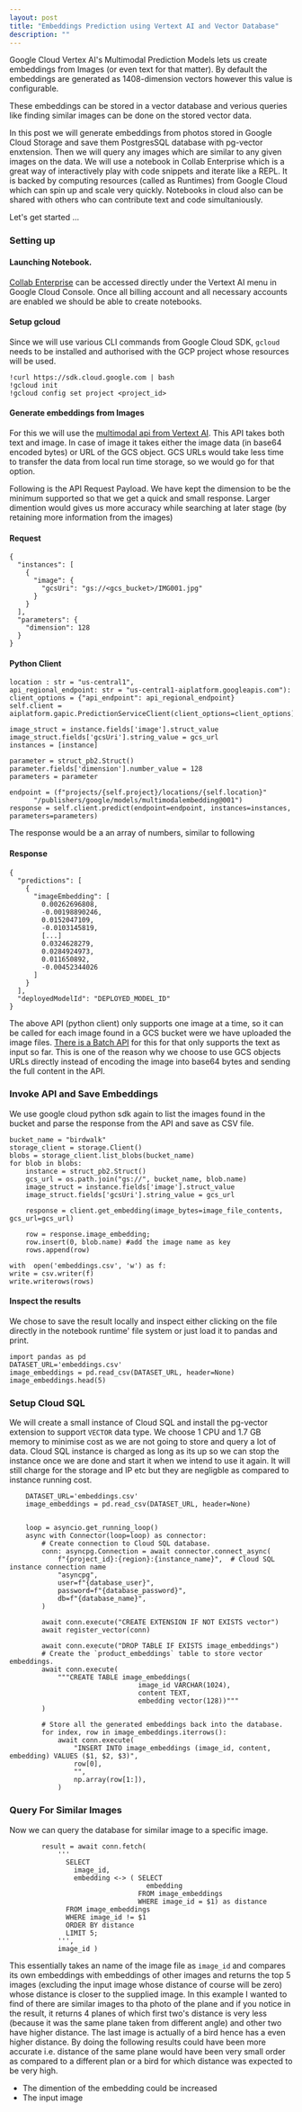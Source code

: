 ```yaml
---
layout: post
title: "Embeddings Prediction using Vertext AI and Vector Database"
description: ""
---
```

Google Cloud Vertex AI's Multimodal Prediction Models lets us create embeddings from Images (or even text for that matter). By default the embeddings are generated as 1408-dimension vectors however this value is configurable.

These embeddings can be stored in a vector database and verious queries like finding similar images can be done on the stored vector data.

In this post we will generate embeddings from photos stored in Google Cloud Storage and save them PostgresSQL database with pg-vector enxtension. Then we will query any images which are similar to any given images on the data. We will use a notebook in Collab Enterprise which is a great way of interactively play with code snippets and iterate like a REPL. It is backed by computing resources (called as Runtimes) from Google Cloud which can spin up and scale very quickly. Notebooks in cloud also can be shared with others who can contribute text and code simultaniously.

Let's get started ...

### Setting up
#### Launching Notebook.
[Collab Enterprise](https://console.cloud.google.com/vertex-ai/colab/notebooks) can be accessed directly under the Vertext AI menu in Google Cloud Console. Once all billing account and all necessary accounts are enabled we should be able to create notebooks.

#### Setup gcloud 
Since we will use various CLI commands from Google Cloud SDK, `gcloud` needs to be installed and authorised with the GCP project whose resources will be used.

    !curl https://sdk.cloud.google.com | bash
    !gcloud init
    !gcloud config set project <project_id>

#### Generate embeddings from Images
For this we will use the [multimodal api from Vertext AI](https://cloud.google.com/vertex-ai/docs/generative-ai/embeddings/get-multimodal-embeddings#api-usage). This API takes both text and image. In case of image it takes either the image data (in base64 encoded bytes) or URL of the GCS object. GCS URLs would take less time to transfer the data from local run time storage, so we would go for that option.

Following is the API Request Payload. We have kept the dimension to be the minimum supported so that we get a quick and small response. Larger dimention would gives us more accuracy while searching at later stage (by retaining more information from the images)

#### Request
```
{
  "instances": [
    {
      "image": {
        "gcsUri": "gs://<gcs_bucket>/IMG001.jpg"
      }
    }
  ],
  "parameters": {
    "dimension": 128
  }
}
```
#### Python Client 
```
location : str = "us-central1",
api_regional_endpoint: str = "us-central1-aiplatform.googleapis.com"):
client_options = {"api_endpoint": api_regional_endpoint}
self.client = aiplatform.gapic.PredictionServiceClient(client_options=client_options)

image_struct = instance.fields['image'].struct_value
image_struct.fields['gcsUri'].string_value = gcs_url
instances = [instance]

parameter = struct_pb2.Struct()
parameter.fields['dimension'].number_value = 128
parameters = parameter

endpoint = (f"projects/{self.project}/locations/{self.location}"
      "/publishers/google/models/multimodalembedding@001")
response = self.client.predict(endpoint=endpoint, instances=instances, parameters=parameters)
```

The response would be a an array of numbers, similar to following 
#### Response
```
{
  "predictions": [
    {
      "imageEmbedding": [
        0.00262696808,
        -0.00198890246,
        0.0152047109,
        -0.0103145819,
        [...]
        0.0324628279,
        0.0284924973,
        0.011650892,
        -0.00452344026
      ]
    }
  ],
  "deployedModelId": "DEPLOYED_MODEL_ID"
}
```
The above API (python client) only supports one image at a time, so it can be called for each image found in a GCS bucket were we have uploaded the image files. [There is a Batch API](https://cloud.google.com/vertex-ai/docs/generative-ai/embeddings/batch-prediction-genai-embeddings) for this for that only supports the text as input so far. This is one of the reason why we choose to use GCS objects URLs directly instead of encoding the image into base64 bytes and sending the full content in the API.

### Invoke API and Save Embeddings  
We use google cloud python sdk again to list the images found in the bucket and parse the response from the API and save as CSV file.

```
bucket_name = "birdwalk"
storage_client = storage.Client()
blobs = storage_client.list_blobs(bucket_name)
for blob in blobs:
	instance = struct_pb2.Struct()
	gcs_url = os.path.join("gs://", bucket_name, blob.name)
	image_struct = instance.fields['image'].struct_value
	image_struct.fields['gcsUri'].string_value = gcs_url

	response = client.get_embedding(image_bytes=image_file_contents, gcs_url=gcs_url)
	
	row = response.image_embedding;
	row.insert(0, blob.name) #add the image name as key
	rows.append(row)

with  open('embeddings.csv', 'w') as f:
write = csv.writer(f)
write.writerows(rows)
```

#### Inspect the results
We chose to save the result locally and inspect either clicking on the file directly in the notebook runtime' file system or just load it to pandas and print.
```
import pandas as pd
DATASET_URL='embeddings.csv'
image_embeddings = pd.read_csv(DATASET_URL, header=None)
image_embeddings.head(5)
```
### Setup Cloud SQL
We will create a small instance of Cloud SQL and  install the pg-vector extension to support `VECTOR` data type.  We choose 1 CPU and 1.7 GB memory to minimise cost as we are not going to store and query a lot of data. Cloud SQL instance is charged as long as its up so we can stop the instance once we are done and start it when we intend to use it again. It will still charge for the storage and IP etc but they are negligble as compared to instance running cost.

```
    DATASET_URL='embeddings.csv'
    image_embeddings = pd.read_csv(DATASET_URL, header=None)


    loop = asyncio.get_running_loop()
    async with Connector(loop=loop) as connector:
        # Create connection to Cloud SQL database.
        conn: asyncpg.Connection = await connector.connect_async(
            f"{project_id}:{region}:{instance_name}",  # Cloud SQL instance connection name
            "asyncpg",
            user=f"{database_user}",
            password=f"{database_password}",
            db=f"{database_name}",
        )

        await conn.execute("CREATE EXTENSION IF NOT EXISTS vector")
        await register_vector(conn)

        await conn.execute("DROP TABLE IF EXISTS image_embeddings")
        # Create the `product_embeddings` table to store vector embeddings.
        await conn.execute(
            """CREATE TABLE image_embeddings(
                                image_id VARCHAR(1024),
                                content TEXT,
                                embedding vector(128))"""
        )

        # Store all the generated embeddings back into the database.
        for index, row in image_embeddings.iterrows():
            await conn.execute(
                "INSERT INTO image_embeddings (image_id, content, embedding) VALUES ($1, $2, $3)",
                row[0],
                "",
                np.array(row[1:]),
            )
```
### Query For Similar Images
Now we can query the database for similar image to a specific image.
```
        result = await conn.fetch(
            '''
              SELECT
                image_id,
                embedding <-> ( SELECT
                                  embedding
                                FROM image_embeddings
                                WHERE image_id = $1) as distance
              FROM image_embeddings
              WHERE image_id != $1
              ORDER BY distance
              LIMIT 5;
            ''',
            image_id )
```
This essentially takes an name of the image file as `image_id` and compares its own embeddings with embeddings of other images and returns the top 5 images (excluding the input image whose distance of course will be zero) whose distance is closer to the supplied image. In this example I wanted to find of there are similar images to tha photo of the plane and if you notice in the result, it returns 4 planes of which first two's distance is very less (because it was the same plane taken from different angle) and other two have higher distance. The last image is actually of a bird hence has a even higher distance. By doing the following  results could have been more accurate i.e. distance of the same plane would have been very small order as compared to a different plan or a bird for which distance was expected to be very high. 

- The dimention of the embedding could be increased 
- The input image  
<!--stackedit_data:
eyJoaXN0b3J5IjpbODgwMTc2Njg5LC0xMTEyODcyNjk1LDE5OT
I3NDkwMTcsNzYxODEwMDA0XX0=
-->